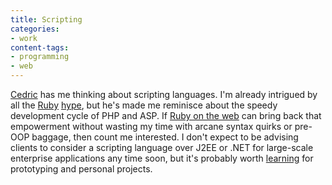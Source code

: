 ```yaml
---
title: Scripting
categories:
- work
content-tags:
- programming
- web
---
```


[Cedric][1] has me thinking about scripting languages.  I'm already intrigued by all the [Ruby][2] [hype][3], but he's made me reminisce about the speedy development cycle of PHP and ASP.  If [Ruby on
the web][4] can bring back that empowerment without wasting my time with arcane syntax quirks or pre-OOP baggage, then count me interested.  I don't expect to be advising clients to consider a scripting language over J2EE or .NET for large-scale enterprise applications any time soon, but it's probably worth [learning][5] for prototyping and personal projects.

   [1]: http://www.freeroller.net/page/cbeust/20030526
   [2]: http://www.ruby-lang.org/en/
   [3]: http://www.rubycentral.com/misc/intro.html
   [4]: http://www.rubycentral.com/book/web.html
   [5]: http://www.ddj.com/documents/ddj0101b/
